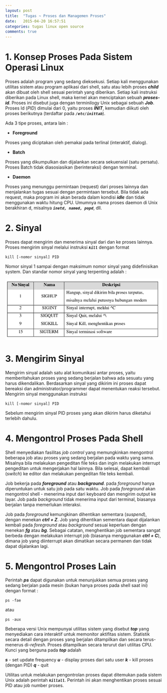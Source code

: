 ```yaml
---
layout: post
title:  "Tugas ~ Proses dan Managemen Proses"
date:   2015-04-20 16:57:51
categories: tugas linux open source
comments: true
---
```

# 1. **Konsep Proses Pada Sistem Operasi Linux**

Proses adalah program yang sedang dieksekusi. Setiap kali menggunakan utilitas sistem atau program aplikasi dari shell, satu atau lebih proses _**child**_ akan dibuat oleh shell sesuai perintah yang diberikan. Setiap kali instruksi diberikan pada Linux shell, maka kernel akan menciptakan sebuah _**proses-id**_. Proses ini disebut juga dengan terminilogy Unix sebagai sebuah _**Job**_. Proses Id (_PID_) dimulai dari 0, yaitu proses _**INIT**_, kemudian diikuti oleh proses berikutnya (terdaftar pada _**``/etc/inittab``**_).

Ada 3 tipe proses, antara lain :

* **Foreground**

Proses yang diciptakan oleh pemakai pada terlinal (interaktif, dialog).

* **Batch**

Proses yang dikumpulkan dan dijalankan secara sekuensial (satu persatu). Proses Batch tidak diasosiasikan (berinteraksi) dengan terminal.

* **Daemon**

Proses yang menunggu permintaan (request) dari proses lainnya dan menjalankan tugas sesuai dengan permintaan tersebut. Bila tidak ada request, maka program ini akan berada dalam kondisi _**idle**_ dan tidak menggunakan waktu hitung CPU. Umumnya nama proses daemon di Unix berakhiran d, misalnya _**``inetd, named, popd``**_, dll.

# 2. **Sinyal**

Proses dapat mengirim dan menerima sinyal dari dan ke proses lainnya. Proses mengirim sinyal melalui instruksi _**``kill``**_ dengan format 

	kill [-nomor sinyal] PID

Nomor sinyal 1 sampai dengan maksimum nomor sinyal yang didefinisikan system. Dan standar nomor sinyal yang terpenting adalah :

![Gambar1](/images/4.png)

# 3. **Mengirim Sinyal**

Mengirim sinyal adalah satu alat komunikasi antar proses, yaitu memberitahukan proses yang sedang berjalan bahwa ada sesuatu yang harus dikendalikan. Berdasarkan sinyal yang dikirim ini proses dapat bereaksi dan administrator/programmer dapat menentukan reaksi tersebut. Mengirim sinyal menggunakan instruksi

	kill [-nomor sinyal] PID

Sebelum mengirim sinyal PID proses yang akan dikirim harus diketahui terlebih dahulu.

# 4. **Mengontrol Proses Pada Shell**

Shell menyediakan fasilitas _job control_ yang memungkinkan mengontrol beberapa job atau proses yang sedang berjalan pada waktu yang sama. Misalnya bila melakukan pengeditan file teks dan ingin melakukan interrupt pengeditan untuk mengerjakan hal lainnya. Bila selesai, dapat kembali (_switch_) ke editor dan melakukan pengeditan file teks kembali.

Job bekerja pada _**foreground**_ atau _**background**_. pada _foreground_ hanya diperuntukan untuk satu job pada satu waktu. Job pada _foreground_ akan mengontrol shell - menerima input dari keyboard dan mengirim output ke layar. Job pada _background_ tidak menerima input dari terminal, biasanya berjalan tanpa memerlukan interaksi.

Job pada _foreground_ kemungkinan dihentikan sementara (_suspend_), dengan menekan _**ctrl + Z**_. Job yang dihentikan sementara dapat dijalankan kembali pada _foreground_ atau _background_ sesuai keperluan dengan menekan _**fg**_ atau _**bg**_. Sebagai catatan, menghentikan job sementara sangat berbeda dengan melakukan interrupt job (biasanya menggunakan _**ctrl + C**_), dimana job yang diinterrupt akan dimatikan secara permanen dan tidak dapat dijalankan lagi.

# 5. **Mengontrol Proses Lain**

Perintah _**ps**_ dapat digunakan untuk menunjukkan semua proses yang sedang berjalan pada mesin (bukan hanya proses pada shell saat ini) dengan format :

	ps -fae

atau

	ps -aux

Beberapa versi Unix mempunyai utilitas sistem yang disebut _**top**_ yang menyediakan cara interaktif untuk memonitor aktifitas sistem. Statistik secara detail dengan proses yang berjalan ditampilkan dan secara terus-menerus di-_refresh_. Proses ditampilkan secara terurut dari utilitas CPU. Kunci yang berguna pada _**top**_ adalah

_**s**_ - set update frequency
_**u**_ - display proses dari satu user
_**k**_ - kill proses (dengan PID)
_**q**_ - quit

Utilitas untuk melakukan pengontrolan proses dapat ditemukan pada sistem Unix adalah perintah _**``killall``**_. Perintah ini akan menghentikan proses sesuai PID atau job number proses.